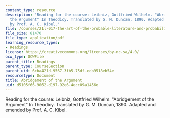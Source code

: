 ```yaml
---
content_type: resource
description: 'Reading for the course: Leibniz, Gottfried Wilhelm. "Abridgement of
  the Argument" In Theodicy. Translated by G. M. Duncan, 1890. Adapted and emended
  by Prof. A. C. Kibel.'
file: /courses/21l-017-the-art-of-the-probable-literature-and-probability-spring-2008/d5105f669062d19792e64ecc09a1456e_leibniz_theodicy.pdf
file_size: 81470
file_type: application/pdf
learning_resource_types:
- Readings
license: https://creativecommons.org/licenses/by-nc-sa/4.0/
ocw_type: OCWFile
parent_title: Readings
parent_type: CourseSection
parent_uid: 6cba421d-9567-3fb5-75df-edb9518eb54e
resourcetype: Document
title: Abridgement of the Argument
uid: d5105f66-9062-d197-92e6-4ecc09a1456e
---
```

Reading for the course: Leibniz, Gottfried Wilhelm. "Abridgement of the Argument" In Theodicy. Translated by G. M. Duncan, 1890. Adapted and emended by Prof. A. C. Kibel.